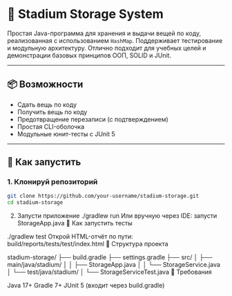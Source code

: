 # 🎒 Stadium Storage System

Простая Java-программа для хранения и выдачи вещей по коду, реализованная с использованием `HashMap`. Поддерживает тестирование и модульную архитектуру. Отлично подходит для учебных целей и демонстрации базовых принципов ООП, SOLID и JUnit.

---

## 📦 Возможности

- Сдать вещь по коду
- Получить вещь по коду
- Предотвращение перезаписи (с подтверждением)
- Простая CLI-оболочка
- Модульные юнит-тесты с JUnit 5

---

## 🚀 Как запустить

### 1. Клонируй репозиторий

```bash
git clone https://github.com/your-username/stadium-storage.git
cd stadium-storage
```

2. Запусти приложение
./gradlew run
Или вручную через IDE: запусти StorageApp.java
🧪 Как запустить тесты

./gradlew test
Открой HTML-отчёт по пути:
build/reports/tests/test/index.html
🧱 Структура проекта

stadium-storage/
├── build.gradle
├── settings.gradle
├── src/
│   ├── main/java/stadium/
│   │   ├── StorageApp.java
│   │   └── StorageService.java
│   └── test/java/stadium/
│       └── StorageServiceTest.java
🔧 Требования

Java 17+
Gradle 7+
JUnit 5 (входит через build.gradle)


